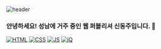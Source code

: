 ![header](https://capsule-render.vercel.app/api?type=waving&color=auto&height=300&section=header&text=신동주의%GitHub입니다.&fontSize=50)
### 안녕하세요! 성남에 거주 중인 웹 퍼블리셔 신동주입니다. 👋
[![HTML](https://img.shields.io/badge/HTML-E34F26?style=flat-square&logo=HTML5&logoColor=white)](https://github.com/dongjuSH)
[![CSS](https://img.shields.io/badge/CSS-1572B6?style=flat-square&logo=CSS3&logoColor=white)](https://github.com/dongjuSH)
[![JS](https://img.shields.io/badge/JavaScript-F7DF1E?style=flat-square&logo=JavaScript&logoColor=black)](https://github.com/dongjuSH)
[![jQ](https://img.shields.io/badge/jQuery-0769AD?style=flat-square&logo=jQuery&logoColor=white)](https://github.com/dongjuSH)



<!--
**dongjuSH/dongjuSH** is a ✨ _special_ ✨ repository because its `README.md` (this file) appears on your GitHub profile.

Here are some ideas to get you started:

- 🔭 I’m currently working on ...
- 🌱 I’m currently learning ...
- 👯 I’m looking to collaborate on ...
- 🤔 I’m looking for help with ...
- 💬 Ask me about ...
- 📫 How to reach me: ...
- 😄 Pronouns: ...
- ⚡ Fun fact: ...
-->
